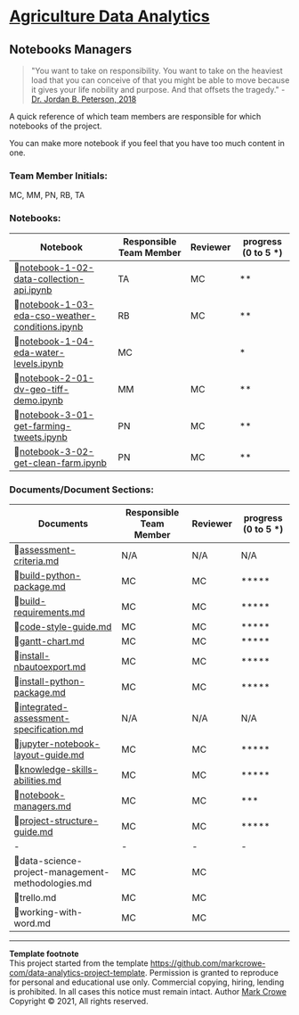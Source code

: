 # [Agriculture Data Analytics](./../../../)

## Notebooks Managers
> "You want to take on responsibility. You want to take on the heaviest load that you can conceive of that you might be able to move because it gives your life nobility and purpose. And that offsets the tragedy." - [Dr. Jordan B. Peterson, 2018](https://youtu.be/Gru_JBBMBbY?t=332)

A quick reference of which team members are responsible for which notebooks of the project.

You can make more notebook if you feel that you have too much content in one.  

### Team Member Initials:
MC, MM, PN, RB, TA

### Notebooks:

 Notebook | Responsible Team Member | Reviewer | progress (0 to 5 \*)
 -|-|-|-
📜[notebook-1-02-data-collection-api.ipynb](./../notebooks/notebook-1-02-data-collection-api.ipynb) | TA | MC | \*\*
📜[notebook-1-03-eda-cso-weather-conditions.ipynb](./../notebooks/notebook-1-03-eda-cso-weather-conditions.ipynb) | RB | MC | \*\*
📜[notebook-1-04-eda-water-levels.ipynb](./../notebooks/notebook-1-04-eda-water-levels.ipynb) | MC |  | \*
📜[notebook-2-01-dv-geo-tiff-demo.ipynb](./../notebooks/notebook-2-01-dv-geo-tiff-demo.ipynb) | MM | MC | \*\*
📜[notebook-3-01-get-farming-tweets.ipynb](./../notebooks/notebook-3-01-get-farming-tweets.ipynb) | PN | MC | \*\*
📜[notebook-3-02-get-clean-farm.ipynb](./../notebooks/notebook-3-02-get-clean-farm.ipynb) | PN | MC | \*\*

### Documents/Document Sections:

 Documents | Responsible Team Member | Reviewer | progress (0 to 5 \*)
 -|-|-|-
📜[assessment-criteria.md](assessment-criteria.md) | N/A | N/A | N/A 
📜[build-python-package.md](build-python-package.md) | MC | MC | \*\*\*\*\*
📜[build-requirements.md](build-requirements.md) | MC | MC | \*\*\*\*\*
📜[code-style-guide.md](code-style-guide.md) | MC | MC | \*\*\*\*\*
📜[gantt-chart.md](gantt-chart.md) | MC | MC | \*\*\*\*\*
📜[install-nbautoexport.md](install-nbautoexport.md) | MC | MC | \*\*\*\*\*
📜[install-python-package.md](install-python-package.md) | MC | MC | \*\*\*\*\*
📜[integrated-assessment-specification.md](integrated-assessment-specification.md) | N/A  | N/A  | N/A 
📜[jupyter-notebook-layout-guide.md](jupyter-notebook-layout-guide.md) | MC | MC | \*\*\*\*\*
📜[knowledge-skills-abilities.md](knowledge-skills-abilities.md) | MC | MC | \*\*\*\*\*
📜[notebook-managers.md](#) | MC | MC | \*\*\*
📜[project-structure-guide.md](project-structure-guide.md) | MC | MC | \*\*\*\*\*
\- | \- | \- | \- | 
📜data-science-project-management-methodologies.md | MC | MC | 
📜trello.md | MC | MC | 
📜working-with-word.md | MC | MC | 


---
**Template footnote**  
This project started from the template <https://github.com/markcrowe-com/data-analytics-project-template>. Permission is granted to reproduce for personal and educational use only. Commercial copying, hiring, lending is prohibited. In all cases this notice must remain intact. Author [Mark Crowe](https://github.com/markcrowe-com/) Copyright &copy; 2021, All rights reserved.